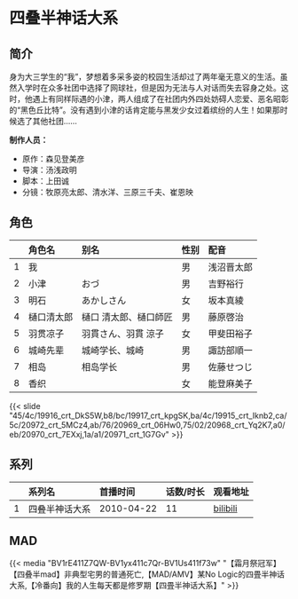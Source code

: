 # 四叠半神话大系


## 简介

身为大三学生的“我”，梦想着多采多姿的校园生活却过了两年毫无意义的生活。虽然入学时在众多社团中选择了网球社，但是因为无法与人对话而失去容身之处。这时，他遇上有同样际遇的小津，两人组成了在社团内外四处妨碍人恋爱、恶名昭彰的“黑色丘比特”。没有遇到小津的话肯定能与黑发少女过着缤纷的人生！如果那时候选了其他社团……

**制作人员：**
- 原作：森见登美彦
- 导演：汤浅政明
- 脚本：上田诚
- 分镜：牧原亮太郎、清水洋、三原三千夫、崔恩映

## 角色

|     |   角色名   |   别名  | 性别 |  配音  |
|:--- |:------  |:----      |:---  |:--   |
| 1 | 我 |  | 男 | 浅沼晋太郎 |
| 2 | 小津 | おづ | 男 | 吉野裕行 |
| 3 | 明石 | あかしさん | 女 | 坂本真綾 |
| 4 | 樋口清太郎 | 樋口 清太郎、樋口師匠 | 男 | 藤原啓治 |
| 5 | 羽贯凉子 | 羽貫さん、羽貫 涼子 | 女 | 甲斐田裕子 |
| 6 | 城崎先辈 | 城崎学长、城崎 | 男 | 諏訪部順一 |
| 7 | 相岛 | 相岛学长 | 男 | 佐藤せつじ |
| 8 | 香织 |  | 女 | 能登麻美子 |

{{< slide "45/4c/19916_crt_DkS5W,b8/bc/19917_crt_kpgSK,ba/4c/19915_crt_Iknb2,ca/5c/20972_crt_5MCz4,ab/76/20969_crt_06Hw0,75/02/20968_crt_Yq2K7,a0/eb/20970_crt_7EXxj,1a/a1/20971_crt_1G7Gv" >}}

## 系列

|     |   系列名   |   首播时间  | 话数/时长  | 观看地址 |
|:---  |:------    |:----      |:---       |:---  |
| 1 | 四叠半神话大系 | 2010-04-22 | 11 | [bilibili](https://www.bilibili.com/video/BV1ds411B7fR)  |


## MAD

{{< media  "BV1rE411Z7QW-BV1yx411c7Qr-BV1Us411f73w" 
"【霜月祭冠军】【四叠半mad】非典型宅男的普通死亡,【MAD/AMV】某No Logic的四畳半神话大系,【冷番向】我的人生每天都是修罗期【四畳半神话大系】"  >}}
